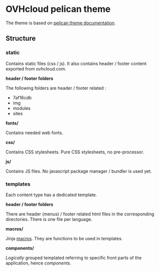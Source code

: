 # OVHcloud pelican theme

The theme is based on [pelican theme documentation](https://docs.getpelican.com/en/3.7.1/themes.html).


## Structure

### static

Contains static files (css / js). It also contains header / footer content exported from ovhcloud.com.

**header / footer folders**

The following folders are header / footer related : 
* 7af16cdb
* img
* modules
* sites

**fonts/**

Contains needed web fonts.

**css/**

Contains CSS stylesheets. 
Pure CSS stylesheets, no pre-processor.

**js/**

Contains JS files.
No javascript package manager / bundler is used yet.


### templates

Each content type has a dedicated template.

**header / footer folders**

There are header (menus) / footer related html files in the corresponding directories. There is one file per language.

**macros/**

Jinja [macros](https://jinja.palletsprojects.com/en/3.1.x/templates/#macros). They are functions to be used in templates.

**components/**

*Logically* grouped templated referring to specific front parts of the application, hence *components*.